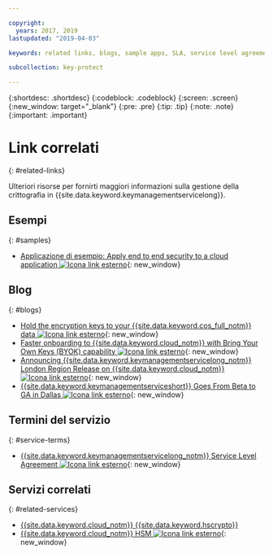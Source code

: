 ```yaml
---

copyright:
  years: 2017, 2019
lastupdated: "2019-04-03"

keywords: related links, blogs, sample apps, SLA, service level agreement

subcollection: key-protect

---
```


{:shortdesc: .shortdesc}
{:codeblock: .codeblock}
{:screen: .screen}
{:new_window: target="_blank"}
{:pre: .pre}
{:tip: .tip}
{:note: .note}
{:important: .important}

# Link correlati
{: #related-links}

Ulteriori risorse per fornirti maggiori informazioni sulla gestione della crittografia in {{site.data.keyword.keymanagementservicelong}}.

## Esempi
{: #samples}

- [Applicazione di esempio: Apply end to end security to a cloud application ![Icona link esterno](../../icons/launch-glyph.svg "Icona link esterno")](https://github.com/IBM-Cloud/secure-file-storage){: new_window}

## Blog
{: #blogs}

- [Hold the encryption keys to your {{site.data.keyword.cos_full_notm}} data ![Icona link esterno](../../icons/launch-glyph.svg "Icona link esterno")](https://www.ibm.com/w3-techblog/use-cases/2018/06/encryption-keys-cloud-object-storage/){: new_window}
- [Faster onboarding to {{site.data.keyword.cloud_notm}} with Bring Your Own Keys (BYOK) capability ![Icona link esterno](../../icons/launch-glyph.svg "Icona link esterno")](https://www.ibm.com/w3-techblog/security/2018/06/byok-key-protect/){: new_window}
- [Announcing {{site.data.keyword.keymanagementservicelong_notm}} London Region Release on {{site.data.keyword.cloud_notm}} ![Icona link esterno](../../icons/launch-glyph.svg "Icona link esterno")](https://www.ibm.com/blogs/bluemix/2017/12/announcing-ibm-key-protect-london-region-release-ibm-cloud/){: new_window}
- [{{site.data.keyword.keymanagementserviceshort}} Goes From Beta to GA in Dallas ![Icona link esterno](../../icons/launch-glyph.svg "Icona link esterno")](https://www.ibm.com/blogs/bluemix/2016/12/dallas-key-protect-ga/){: new_window}

## Termini del servizio
{: #service-terms}

- [{{site.data.keyword.keymanagementservicelong_notm}} Service Level Agreement ![Icona link esterno](../../icons/launch-glyph.svg "Icona link esterno")](https://www.ibm.com/software/sla/sladb.nsf/sla/bm-7603-02){: new_window}

## Servizi correlati
{: #related-services}

- [{{site.data.keyword.cloud_notm}} {{site.data.keyword.hscrypto}}](/docs/services/hs-crypto?topic=hs-crypto-get-started)
- [{{site.data.keyword.cloud_notm}} HSM ![Icona link esterno](../../icons/launch-glyph.svg "Icona link esterno")](https://www.ibm.com/cloud/hardware-security-module){: new_window}

